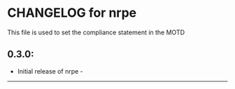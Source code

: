# CHANGELOG for nrpe

This file is used to set the compliance statement in the MOTD

## 0.3.0:

* Initial release of nrpe - 

- - -
